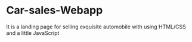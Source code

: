 # Car-sales-Webapp
It is a landing page  for selling exquisite automobile with using HTML/CSS and a little JavaScript

